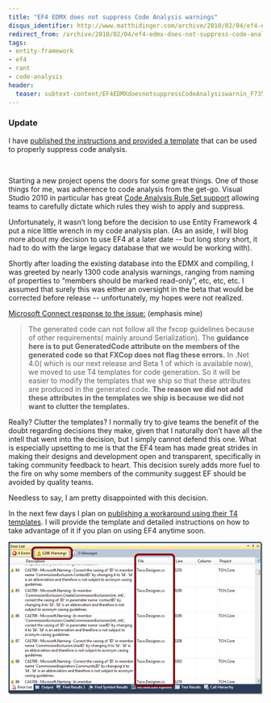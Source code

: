 ```yaml
---
title: "EF4 EDMX does not suppress Code Analysis warnings"
disqus_identifier: http://www.matthidinger.com/archive/2010/02/04/ef4-edmx-does-not-suppress-code-analysis-warnings.aspx
redirect_from: /archive/2010/02/04/ef4-edmx-does-not-suppress-code-analysis-warnings.aspx/
tags: 
- entity-framework
- ef4
- rant
- code-analysis
header:
  teaser: subtext-content/EF4EDMXdoesnotsuppressCodeAnalysiswarnin_F735/CropperCapture3_thumb.png
---
```

### Update

I have [published the instructions and provided a template](http://www.matthidinger.com/archive/2010/02/09/customizing-the-entity-framework-t4-template-suppressing-code-analysis.aspx) that can be used to properly suppress code analysis.

 

Starting a new project opens the doors for some great things. One of those things for me, was adherence to code analysis from the get-go. Visual Studio 2010 in particular has great [Code Analysis Rule Set support](http://blogs.msdn.com/habibh/archive/2009/08/12/create-your-own-code-analysis-rule-set-using-visual-studio-team-system-2010.aspx) allowing teams to carefully dictate which rules they wish to apply and suppress.

Unfortunately, it wasn’t long before the decision to use Entity Framework 4 put a nice little wrench in my code analysis plan. (As an aside, I will blog more about my decision to use EF4 at a later date -- but long story short, it had to do with the large legacy database that we would be working with).

Shortly after loading the existing database into the EDMX and compiling, I was greeted by nearly 1300 code analysis warnings, ranging from naming of properties to “members should be marked read-only”, etc, etc, etc. I assumed that surely this was either an oversight in the beta that would be corrected before release -- unfortunately, my hopes were not realized.

[Microsoft Connect response to the issue:](http://connect.microsoft.com/VisualStudio/feedback/ViewFeedback.aspx?FeedbackID=434118 "http://connect.microsoft.com/VisualStudio/feedback/ViewFeedback.aspx?FeedbackID=434118") (emphasis mine)

> The generated code can not follow all the fxcop guidelines because of other requirements( mainly around Serialization). The **guidance here is to put GeneratedCode attribute on the members of the generated code so that FXCop does not flag these errors.** In .Net 4.0( which is our next release and Beta 1 of which is available now), we moved to use T4 templates for code generation. So it will be easier to modify the templates that we ship so that these attributes are produced in the generated code. **The reason we did not add these attributes in the templates we ship is because we did not want to clutter the templates.**

Really? Clutter the templates? I normally try to give teams the benefit of the doubt regarding decisions they make, given that I naturally don’t have all the intell that went into the decision, but I simply cannot defend this one. What is especially upsetting to me is that the EF4 team has made great strides in making their designs and development open and transparent, specifically in taking community feedback to heart. This decision surely adds more fuel to the fire on why some members of the community suggest EF should be avoided by quality teams.

Needless to say, I am pretty disappointed with this decision.

In the next few days I plan on [publishing a workaround using their T4 templates](http://www.matthidinger.com/archive/2010/02/09/customizing-the-entity-framework-t4-template-suppressing-code-analysis.aspx). I will provide the template and detailed instructions on how to take advantage of it if you plan on using EF4 anytime soon.

![](/images/subtext-content/EF4EDMXdoesnotsuppressCodeAnalysiswarnin_F735/CropperCapture3_thumb.png)


 

